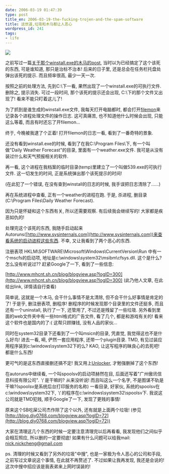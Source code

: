 ```yaml
---
date: 2006-03-19 01:47:39
type: post
title_en: 2006-03-19-the-fucking-trojen-and-the-spam-software
title: 这世道,垃圾和木马都让人恶心
wordpress_id: 241
tags:
- life
---
```


![](http://web.mit.edu/jpnet/ji/gifs/200x200/3364.gif)

之前写过一篇[关于那个winstall.exe的木马的post](http://nickcheng.com/index.php/2006/02/18/tmd-the-trojan/), 当时以为已经搞定了这个该死的东西, 可是谁知道, 那只是治标不治本! 后来的日子里, 还是总会在任务栏托盘处弹出该死的提示. 而且频率很高, 最少一天一次.

按照之前的处理方法, 先到C:\下一看, 果然出现了一个winstall.exe的可执行文件. 删除之, 提示消失. 可过一段时间, 那个该死的提示还会出现, C:\下的那个文件又出现了! 看来不能只盯着这儿了!

为了抓到是谁生成的winstall.exe文件, 我每天打开电脑都时, 都会打开[filemon](http://www.sysinternals.com/Utilities/Filemon.html)来记录各个进程处理文件的操作日志. 这可真痛苦, 也不知道他什么时候会出现, 只能这么等着, 而且有时还忘了开filemon...

终于, 今晚被我逮了个正着! 打开filemon的日志一看, 看到了一番奇特的景象.

还没有看到winstall.exe的时候, 看到了在我C:\Program Files\下, 有一个叫做"Daily Weather Forecast"的目录, 里面有一个weather.exe文件. 我可是从没有装过什么和天气预报相关的软件.

再一看, 这个进程在我档案的临时目录(temp)里建立了一个叫做539.exe的可执行文件. 这一切发生的时间, 正是系统弹出那个该死提示的时间!

(在此犯了一个错误, 在没有查到winstall的日志的时候, 我手误把日志清除了......)

再在系统进程中查看, 正有一个weather的进程在跑. 于是, 杀进程, 删目录(C:\Program Files\Daily Weather Forecast).

因为只是怀疑和这个东西有关, 所以还需要观察. 有后续我会继续写的! 大家都是疾恶如仇的!

处理完这个该死的东西, 我随手启动起来Autoruns([http://www.sysinternals.com](http://www.sysinternals.com))来查看系统的启动进程这些东西. 不幸, 又让我看到了两个恶心的东西.

注册表项 HKLM\SOFTWARE\Microsoft\Windows\CurrentVersion\Run 中有一个mscfs的启动项, 地址是c:\windows\system32\msibm\cfsys.dll. 这个是什么? 怎么没有听说过?? 赶紧Google了一下, 看到了一些信息:

[http://www.mhcnt.sh.cn/blog/blogview.asp?logID=300](http://www.mhcnt.sh.cn/blog/blogview.asp?logID=300) (此乃他人文章, 在此给出link, 详情请自行查看)

简单说, 这就是一个木马, 会干什么事情不是太清除, 但不会干什么好事情是肯定的了! 于是乎, 删注册表项, 删程序! 删程序的时候发现那个目录里的文件还挺多, 而且还有一个uninstall, 执行了一下, 还管用了, 不过还是残留了一些垃圾. 另外看到里面的web文件夹中有一些html格式的广告文件, 看了几个, 都是和游戏有关的! 看来这个软件也是国内的了:( 这帮只顾赚钱, 没有人品的家伙...

同时在system32目录下还看到了一个叫msicn的目录, 凭直觉, 我觉得这也不是什么好鸟! 进去一看, 嗬, 俨然一套应用程序, 还带一个plugin目录. TMD, 有见过装应用程序装到c:\windows\system32下的么? KAO, 让这写程序的昧良心的去死吧! 都是什么东西!

更可气的是这东西直接删还搞不定! 我又用上[Unlocker](http://www.softpedia.com/get/System/System-Miscellaneous/Unlocker.shtml), 才勉强删掉了这个东西!

在autoruns中继续看, 一个叫spoolsv的启动项赫然在目, 后面还写着"广州傲讯信息科技有限公司". 丫是干嘛的? 从来没听说! 而且叫这么一个名字, 不是图谋不轨是干嘛?(spoolsv是系统后台打印服务的名称) 一看目录, 好家伙, 系统的spoolsv在c:\windows\system32下, 丫的程序在c:\windows\system32\spoolsv下. 我说这公司就是TMD犯贱, 顺手Google了一下, 发现了更贱的事情!

原来这个SB吃屎公司杰作除了这个以外, 还有就是上面两个垃圾! (参见 [http://blog.diy0768.com/blogview.asp?logID=72](http://blog.diy0768.com/blogview.asp?logID=72))

大家在清理这几个东西的时候一定要注意清理完以后再看看, 我发现他们之间似乎会相互照应, 所以删的一定要彻底! 如果有什么问题可以给我mail: [nick.nickcheng@gmail.com](mailto:nick.nickcheng@gmail.com)

ps. 清理的时候又看到了另外的垃圾"中搜", 也是一家极为令人恶心的公司和手段, 之前写过文章说这个事情, 在此就不再赘述了. 不过如果让我再发现, 我还是会说的! 这次中搜中招应该是我表弟来上网时误装的!

